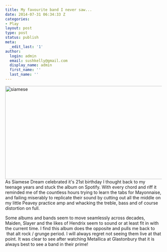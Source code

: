 ```yaml
---
title: My favourite band I never saw...
date: 2014-07-31 06:34:33 Z
categories:
- Play
layout: post
type: post
status: publish
meta:
  _edit_last: '1'
author:
  login: admin
  email: sushkelly@gmail.com
  display_name: admin
  first_name: ''
  last_name: ''
---
```


<p><a href="http://www.sushkelly.co.uk/old/wp-content/uploads/2014/07/siamese.jpg"><img class="aligncenter size-full wp-image-583" src="{{ site.baseurl }}/assets/siamese.jpg" alt="siamese" width="1000" height="300" /></a>As Siamese Dream celebrated it's 21st birthday I thought back to my teenage years and stuck the album on Spotify. With every chord and riff it reminded me of the countless hours trying to learn the tabs for Mayonnaise, and failing miserably to replicate their sound by cutting out all the middle on my little Peavey practice amp and whacking the treble, bass and of course distortion on full.<!--more--></p>
<p>Some albums and bands seem to move seamlessly across decades, Maiden, Slayer and the likes of Hendrix seem to sound or at least fit in with the current time. I find this album does the opposite and pulls me back to  that alt rock / grunge period. I will always regret not seeing them live at that point. It was clear to see after watching Metallica at Glastonbury that it is always best to see a band in their prime!</p>
